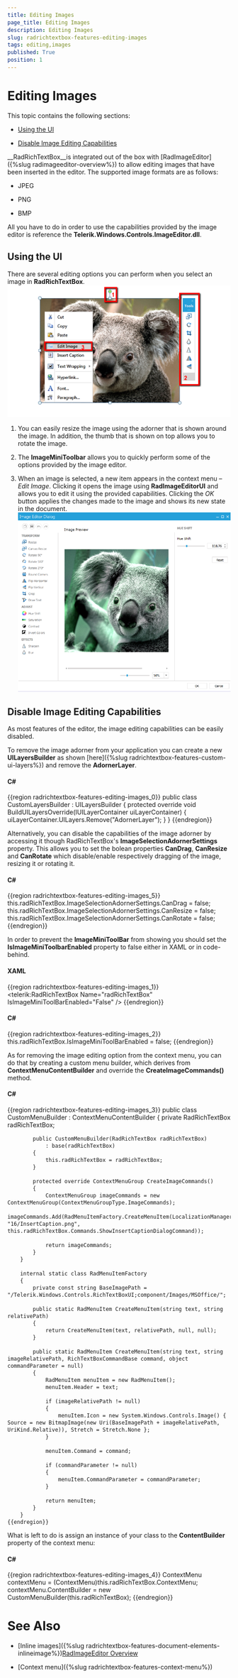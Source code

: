 ```yaml
---
title: Editing Images
page_title: Editing Images
description: Editing Images
slug: radrichtextbox-features-editing-images
tags: editing,images
published: True
position: 1
---
```


# Editing Images



This topic contains the following sections:

* [Using the UI](#using-the-ui)

* [Disable Image Editing Capabilities](#disable-image-editing-capabilities)

__RadRichTextBox__is integrated out of the box with
        [RadImageEditor]({%slug radimageeditor-overview%})
        to allow editing images that have been inserted in the editor. The supported image formats are as follows:
      

* JPEG

* PNG

* BMP

All you have to do in order to use the capabilities provided by the
        image editor is reference the __Telerik.Windows.Controls.ImageEditor.dll__.
      

## Using the UI

There are several editing options you can perform when you select an image in __RadRichTextBox__.
        ![Rad Rich Text Box Features Editing Images 01](images/RadRichTextBox_Features_Editing_Images_01.png)

1. You can easily resize the image using the adorner that is shown around the image. In addition, the thumb that is shown on
              top allows you to rotate the image.
            

1. The __ImageMiniToolbar__ allows you to quickly perform some of the options provided by the image editor.
            

1. When an image is selected, a new item appears in the context menu – *Edit Image*. Clicking it
              opens the image using __RadImageEditorUI__ and allows you to edit it using the provided capabilities.
              Clicking the *OK* button applies the changes made to the image and shows its new state in the document.
            ![Rad Rich Text Box Features Editing Images 02](images/RadRichTextBox_Features_Editing_Images_02.png)

## Disable Image Editing Capabilities

As most features of the editor, the image editing capabilities can be easily disabled.

To remove the image adorner from your application you can create a new __UILayersBuilder__ as shown
          [here]({%slug radrichtextbox-features-custom-ui-layers%}) and remove the __AdornerLayer__.
        

#### __C#__

{{region radrichtextbox-features-editing-images_0}}
	    public class CustomLayersBuilder : UILayersBuilder
	    {
	        protected override void BuildUILayersOverride(IUILayerContainer uiLayerContainer)
	        {
	            uiLayerContainer.UILayers.Remove("AdornerLayer");
	        }
	    }
	{{endregion}}



Alternatively, you can disable the capabilities of the image adorner by accessing it though RadRichTextBox's 
          __ImageSelectionAdornerSettings__ property. This allows you to set the bolean properties __CanDrag__, 
          __CanResize__ and __CanRotate__ which disable/enable respectively dragging of the
          image, resizing it or rotating it.
        

#### __C#__

{{region radrichtextbox-features-editing-images_5}}
	            this.radRichTextBox.ImageSelectionAdornerSettings.CanDrag = false;
	            this.radRichTextBox.ImageSelectionAdornerSettings.CanResize = false;
	            this.radRichTextBox.ImageSelectionAdornerSettings.CanRotate = false;
	{{endregion}}



In order to prevent the __ImageMiniToolBar__ from showing you should set the __IsImageMiniToolbarEnabled__
          property to false either in XAML or in code-behind.
        

#### __XAML__

{{region radrichtextbox-features-editing-images_1}}
	        <telerik:RadRichTextBox Name="radRichTextBox" IsImageMiniToolBarEnabled="False" />
	{{endregion}}



#### __C#__

{{region radrichtextbox-features-editing-images_2}}
	            this.radRichTextBox.IsImageMiniToolBarEnabled = false;
	{{endregion}}



As for removing the image editing option from the context menu, you can do that by creating a custom menu builder, which derives from
          __ContextMenuContentBuilder__ and override the __CreateImageCommands()__ method.
        

#### __C#__

{{region radrichtextbox-features-editing-images_3}}
	    public class CustomMenuBuilder : ContextMenuContentBuilder
	    {
	        private RadRichTextBox radRichTextBox;
	
	        public CustomMenuBuilder(RadRichTextBox radRichTextBox)
	            : base(radRichTextBox)
	        {
	            this.radRichTextBox = radRichTextBox;
	        }
	
	        protected override ContextMenuGroup CreateImageCommands()
	        {
	            ContextMenuGroup imageCommands = new ContextMenuGroup(ContextMenuGroupType.ImageCommands);
	            imageCommands.Add(RadMenuItemFactory.CreateMenuItem(LocalizationManager.GetString("Documents_ContextMenu_Image_InsertCaption"), "16/InsertCaption.png", this.radRichTextBox.Commands.ShowInsertCaptionDialogCommand));
	
	            return imageCommands;
	        }
	    }
	
	    internal static class RadMenuItemFactory
	    {
	        private const string BaseImagePath = "/Telerik.Windows.Controls.RichTextBoxUI;component/Images/MSOffice/";
	
	        public static RadMenuItem CreateMenuItem(string text, string relativePath)
	        {
	            return CreateMenuItem(text, relativePath, null, null);
	        }
	
	        public static RadMenuItem CreateMenuItem(string text, string imageRelativePath, RichTextBoxCommandBase command, object commandParameter = null)
	        {
	            RadMenuItem menuItem = new RadMenuItem();
	            menuItem.Header = text;
	
	            if (imageRelativePath != null)
	            {
	                menuItem.Icon = new System.Windows.Controls.Image() { Source = new BitmapImage(new Uri(BaseImagePath + imageRelativePath, UriKind.Relative)), Stretch = Stretch.None };
	            }
	
	            menuItem.Command = command;
	
	            if (commandParameter != null)
	            {
	                menuItem.CommandParameter = commandParameter;
	            }
	
	            return menuItem;
	        }
	    }
	{{endregion}}



What is left to do is assign an instance of your class to the __ContentBuilder__ property of the context menu:
        

#### __C#__

{{region radrichtextbox-features-editing-images_4}}
	            ContextMenu contextMenu = (ContextMenu)this.radRichTextBox.ContextMenu;
	            contextMenu.ContentBuilder = new CustomMenuBuilder(this.radRichTextBox);
	{{endregion}}



# See Also

 * [Inline images]({%slug radrichtextbox-features-document-elements-inlineimage%})[RadImageEditor Overview]()

 * [Context menu]({%slug radrichtextbox-features-context-menu%})
